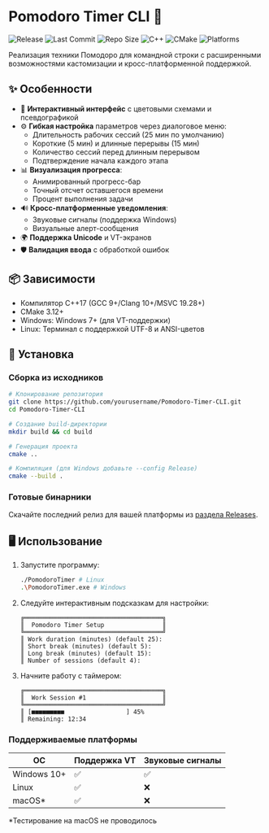 # Pomodoro Timer CLI 🍅
![Release](https://img.shields.io/github/v/release/SPHTI/Pomodoro-Timer-CLI?style=flat-square&logo=github&color=3178C6)
![Last Commit](https://img.shields.io/github/last-commit/SPHTI/Pomodoro-Timer-CLI?style=flat-square&logo=git&color=7E4DD2)
![Repo Size](https://img.shields.io/github/repo-size/SPHTI/Pomodoro-Timer-CLI?style=flat-square&logo=github&color=4B89DC)
![C++](https://img.shields.io/badge/C++-17+-00599C?style=flat-square&logo=c%2B%2B&logoColor=white)
![CMake](https://img.shields.io/badge/CMake-3.12+-064F8C?style=flat-square&logo=cmake&logoColor=white)
![Platforms](https://img.shields.io/badge/Platform-Windows_Linux-4B6E9F?style=flat-square&logo=windows11&logoColor=white)

Реализация техники Помодоро для командной строки с расширенными возможностями кастомизации и кросс-платформенной поддержкой.

## ✨ Особенности

- 🎨 **Интерактивный интерфейс** с цветовыми схемами и псевдографикой
- ⚙️ **Гибкая настройка** параметров через диалоговое меню:
  - Длительность рабочих сессий (25 мин по умолчанию)
  - Короткие (5 мин) и длинные перерывы (15 мин)
  - Количество сессий перед длинным перерывом
  - Подтверждение начала каждого этапа
- 📊 **Визуализация прогресса**:
  - Анимированный прогресс-бар
  - Точный отсчет оставшегося времени
  - Процент выполнения задачи
- 🔊 **Кросс-платформенные уведомления**:
  - Звуковые сигналы (поддержка Windows)
  - Визуальные алерт-сообщения
- 🌍 **Поддержка Unicode** и VT-экранов
- 🛡️ **Валидация ввода** с обработкой ошибок

## 📦 Зависимости

- Компилятор C++17 (GCC 9+/Clang 10+/MSVC 19.28+)
- CMake 3.12+
- Windows: Windows 7+ (для VT-поддержки)
- Linux: Терминал с поддержкой UTF-8 и ANSI-цветов

## 🚀 Установка

### Сборка из исходников

```bash
# Клонирование репозитория
git clone https://github.com/yourusername/Pomodoro-Timer-CLI.git
cd Pomodoro-Timer-CLI

# Создание build-директории
mkdir build && cd build

# Генерация проекта
cmake ..

# Компиляция (для Windows добавьте --config Release)
cmake --build .
```

### Готовые бинарники
Скачайте последний релиз для вашей платформы из [раздела Releases](https://github.com/yourusername/Pomodoro-Timer-CLI/releases).

## 🖥️ Использование

1. Запустите программу:
   ```bash
   ./PomodoroTimer # Linux
   .\PomodoroTimer.exe # Windows
   ```

2. Следуйте интерактивным подсказкам для настройки:
   ```
   ╔══════════════════════════════════════╗
   ║  Pomodoro Timer Setup                ║
   ╚══════════════════════════════════════╝
   ║ Work duration (minutes) (default 25): 
   ║ Short break (minutes) (default 5): 
   ║ Long break (minutes) (default 15): 
   ║ Number of sessions (default 4): 
   ```

3. Начните работу с таймером:
   ```
   ╔══════════════════════════════════════╗
   ║  Work Session #1                     ║
   ╚══════════════════════════════════════╝
   ║ [■■■■■■■■■                 ] 45%
   ║ Remaining: 12:34
   ```

### Поддерживаемые платформы
| ОС         | Поддержка VT | Звуковые сигналы |
|------------|--------------|-------------------|
| Windows 10+| ✅           | ✅                |
| Linux      | ✅           | ❌                |
| macOS*     | ✅           | ❌                |

*Тестирование на macOS не проводилось
